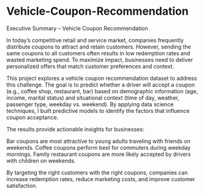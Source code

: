 # Vehicle-Coupon-Recommendation

Executive Summary – Vehicle Coupon Recommendation

In today’s competitive retail and service market, companies frequently distribute coupons to attract and retain customers. However, sending the same coupons to all customers often results in low redemption rates and wasted marketing spend. To maximize impact, businesses need to deliver personalized offers that match customer preferences and context.

This project explores a vehicle coupon recommendation dataset to address this challenge. The goal is to predict whether a driver will accept a coupon (e.g., coffee shop, restaurant, bar) based on demographic information (age, income, marital status) and situational context (time of day, weather, passenger type, weekday vs. weekend). By applying data science techniques, I built predictive models to identify the factors that influence coupon acceptance.

The results provide actionable insights for businesses:

Bar coupons are most attractive to young adults traveling with friends on weekends.
Coffee coupons perform best for commuters during weekday mornings.
Family restaurant coupons are more likely accepted by drivers with children on weekends.

By targeting the right customers with the right coupons, companies can increase redemption rates, reduce marketing costs, and improve customer satisfaction.
